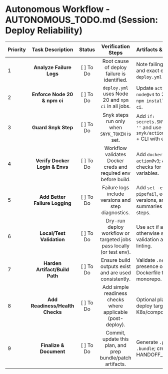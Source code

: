 # Autonomous Workflow - AUTONOMOUS_TODO.md (Session: Deploy Reliability)

| Priority | Task Description | Status | Verification Steps | Artifacts & Notes |
|:---|:---:|:---:|:---:|:---|
| 1 | **Analyze Failure Logs** | [ ] To Do | Root cause of deploy failure is identified. | Note failing job/step and exact error; map to `deploy.yml` lines. |
| 2 | **Enforce Node 20 & npm ci** | [ ] To Do | `deploy.yml` uses Node 20 and `npm ci` in all jobs. | Update `actions/setup-node@v4` to 20; replace `npm install` with `npm ci`. |
| 3 | **Guard Snyk Step** | [ ] To Do | Snyk steps run only when `SNYK_TOKEN` is set. | Add `if: secrets.SNYK_TOKEN != ''` and use `snyk/actions/setup@v4` + CLI with env. |
| 4 | **Verify Docker Login & Envs** | [ ] To Do | Workflow validates Docker creds and required env before build. | Add `docker/login-action@v3`; add explicit checks for required env variables. |
| 5 | **Add Better Failure Logging** | [ ] To Do | Failure logs include versions and step diagnostics. | Add `set -euxo pipefail`, echo versions, and log summaries in critical steps. |
| 6 | **Local/Test Validation** | [ ] To Do | Dry-run deploy workflow or targeted jobs pass locally (or test env). | Use `act` if available; otherwise static validation and YAML linting. |
| 7 | **Harden Artifact/Build Path** | [ ] To Do | Ensure build outputs exist and are used consistently. | Validate `.next/` artifact presence or adjust Dockerfile for monorepo. |
| 8 | **Add Readiness/Health Checks** | [ ] To Do | Add simple readiness checks where applicable (post-deploy). | Optional placeholders if deploy targets K8s/compose. |
| 9 | **Finalize & Document** | [ ] To Do | Commit, update this plan, and prep bundle/patch artifacts. | Generate `.patch` and `.bundle`; create HANDOFF_REPORT.md. |
